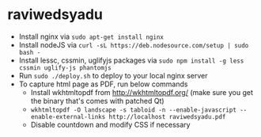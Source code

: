 raviwedsyadu
============
* Install nginx via `sudo apt-get install nginx`
* Install nodeJS via `curl -sL https://deb.nodesource.com/setup | sudo bash -`
* Install lessc, cssmin, uglifyjs packages via `sudo npm install -g less cssmin uglify-js phantomjs`
* Run `sudo ./deploy.sh` to deploy to your local nginx server
* To capture html page as PDF, run below commands
  * Install wkhtmltopdf from http://wkhtmltopdf.org/ (make sure you get the binary that's comes with patched Qt)
  * `wkhtmltopdf -O landscape -s tabloid -n --enable-javascript --enable-external-links http://localhost raviwedsyadu.pdf`
  * Disable countdown and modify CSS if necessary
